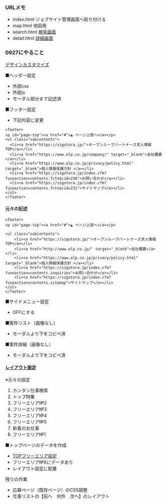 ### URLメモ
* index.html ジョブサイト管理画面へ貼り付ける
* map.html 地図用
* search.html [検索画面](https://sigotora.jp/index.cfm?fuseaction=contents.fcts&cid=227)
* detail.html [詳細画面](https://www.olp.co.jp/ver1/detail.html)

### 0927にやること
[デザインカスタマイズ](https://sigotora.jp/aspadmnt/index.cfm?fuseaction=customDesign.edit)

■ヘッダー設定
* 外部css
* 外部js
* モーダル部分まで記述済

■フッター設定
* 下記内容に変更

```html:フッター
<footer>
<p id="page-top"><a href="#">▲ ページ上部へ</a></p>
<ul class="subcontents">
  <li><a href="https://sigotora.jp/">オープンループパートナーズ求人情報TOP</a></li>
  <li><a href="https://www.olp.co.jp/company/" target="_blank">会社概要</a></li>
  <li><a href="https://www.olp.co.jp/privacy/policy.html" target="_blank">個人情報保護方針 </a></li>
  <li><a href="https://sigotora.jp/index.cfm?fuseaction=contents.fcts&cid=230">お問い合わせ</a></li>
  <li><a href="https://sigotora.jp/index.cfm?fuseaction=contents.fcts&cid=231">サイトマップ</a></li>
</ul>
</footer>
```
#### 元々の記述
```html:フッター
<footer>
<p id="page-top"><a href="#">▲ ページ上部へ</a></p>

<ul class="subcontents">
	<li><a href="https://sigotora.jp/">オープンループパートナーズ求人情報TOP</a></li>
	<li><a href="http://www.olp.co.jp/" target="_blank">会社概要</a></li>
	<li><a href="https://www.olp.co.jp/privacy/policy.html" target="_blank">個人情報保護方針 </a></li>
	<li><a href="https://sigotora.jp/index.cfm?fuseaction=contents.inquiries">お問い合わせ</a></li>
	<li><a href="https://sigotora.jp/index.cfm?fuseaction=contents.sitemap">サイトマップ</a></li>
</ul>
</footer>
```

■サイドメニュー設定
* OFFにする

■案件リスト（画像なし）
* モーダルより下をコピペ済

■案件詳細（画像なし）
* モーダルより下をコピペ済

#### [レイアウト設定](https://sigotora.jp/aspadmnt/index.cfm?fuseaction=layoutset.list)

※元々の設定
1.  カンタン仕事検索
2.  トップ特集
3.  フリーエリア№2
4.  フリーエリア№3
5.  フリーエリア№4
6.  フリーエリア№5
7.  新着のお仕事
8.  フリーエリア№1

■トップページのデータを作成
* [TOPフリーエリア設定](https://sigotora.jp/aspadmnt/index.cfm?fuseaction=topfreearea.list)
* フリーエリア№6にデータあり
* レイアウト設定に配置

残りの作業
* 応募ページ（既存ページ）のCSS調整
* 仕事リストの【前へ　何件　次へ】のレイアウト
